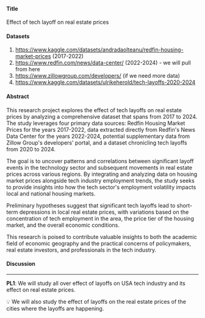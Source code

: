 #### Title

Effect of tech layoff on real estate prices

#### Datasets

1. https://www.kaggle.com/datasets/andradaolteanu/redfin-housing-market-prices (2017-2022)
2. https://www.redfin.com/news/data-center/ (2022-2024) - we will pull from here
3. https://www.zillowgroup.com/developers/ (if we need more data)
4. https://www.kaggle.com/datasets/ulrikeherold/tech-layoffs-2020-2024

#### Abstract

This research project explores the effect of tech layoffs on real estate prices by analyzing a comprehensive dataset that spans from 2017 to 2024. The study leverages four primary data sources: Redfin Housing Market Prices for the years 2017-2022, data extracted directly from Redfin's News Data Center for the years 2022-2024, potential supplementary data from Zillow Group's developers' portal, and a dataset chronicling tech layoffs from 2020 to 2024.

The goal is to uncover patterns and correlations between significant layoff events in the technology sector and subsequent movements in real estate prices across various regions. By integrating and analyzing data on housing market prices alongside tech industry employment trends, the study seeks to provide insights into how the tech sector's employment volatility impacts local and national housing markets.

Preliminary hypotheses suggest that significant tech layoffs lead to short-term depressions in local real estate prices, with variations based on the concentration of tech employment in the area, the price tier of the housing market, and the overall economic conditions.

This research is poised to contribute valuable insights to both the academic field of economic geography and the practical concerns of policymakers, real estate investors, and professionals in the tech industry.

#### Discussion

---

**PL1**: We will study all over effect of layoffs on USA tech industry and its effect on real estate prices.

💡 We will also study the effect of layoffs on the real estate prices of the cities where the layoffs are happening.
